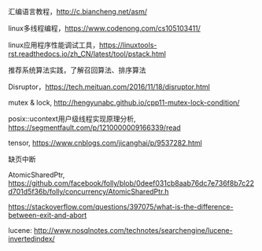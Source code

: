 汇编语言教程，http://c.biancheng.net/asm/

linux多线程编程，https://www.codenong.com/cs105103411/

linux应用程序性能调试工具，https://linuxtools-rst.readthedocs.io/zh_CN/latest/tool/pstack.html

推荐系统算法实践，了解召回算法、排序算法

Disruptor，https://tech.meituan.com/2016/11/18/disruptor.html

mutex & lock, http://hengyunabc.github.io/cpp11-mutex-lock-condition/

posix::ucontext用户级线程实现原理分析, https://segmentfault.com/p/1210000009166339/read

tensor, https://www.cnblogs.com/jicanghai/p/9537282.html

缺页中断

AtomicSharedPtr, https://github.com/facebook/folly/blob/0deef031cb8aab76dc7e736f8b7c22d701d5f36b/folly/concurrency/AtomicSharedPtr.h

https://stackoverflow.com/questions/397075/what-is-the-difference-between-exit-and-abort

lucene: http://www.nosqlnotes.com/technotes/searchengine/lucene-invertedindex/